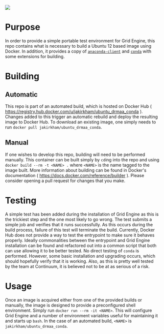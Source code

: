 [![](https://badge.imagelayers.io/jakirkham/ubuntu_drmaa_conda:latest.svg)](https://imagelayers.io/?images=jakirkham/ubuntu_drmaa_conda:latest 'Get your own badge on imagelayers.io')

# Purpose

In order to provide a simple portable test environment for Grid Engine, this repo contains what is necessary to build a Ubuntu 12 based image using Docker. In addition, it provides a copy of [`anaconda-client`]( http://docs.anaconda.org/ ) and [`conda`]( http://conda.pydata.org/ ) with some extensions for building.

# Building

## Automatic

This repo is part of an automated build, which is hosted on Docker Hub ( <https://registry.hub.docker.com/u/jakirkham/ubuntu_drmaa_conda> ). Changes added to this trigger an automatic rebuild and deploy the resulting image to Docker Hub. To download an existing image, one simply needs to run `docker pull jakirkham/ubuntu_drmaa_conda`.

## Manual

If one wishes to develop this repo, building will need to be performed manually. This container can be built simply by `cd`ing into the repo and using `docker build --rm -t <NAME> .` where `<NAME>` is the name tagged to the image built. More information about building can be found in Docker's documentation ( <https://docs.docker.com/reference/builder> ). Please consider opening a pull request for changes that you make.

# Testing

A simple test has been added during the installation of Grid Engine as this is the trickiest step and the one most likely to go wrong. The test submits a simple job and verifies that it runs successfully. As this occurs during the build process, failure of this test will terminate the build. Currently, Docker Hub does not provide a way to test the entrypoint to make sure it behaves properly. Ideally commonalities between the entrypoint and Grid Engine installation can be found and refactored out into a common script that both can use allowing it to be better tested. No direct testing of `conda` is performed. However, some basic installation and upgrading occurs, which should hopefully verify that it is working. Also, as this is pretty well tested by the team at Continuum, it is believed not to be at as serious of a risk.

# Usage

Once an image is acquired either from one of the provided builds or manually, the image is designed to provide a preconfigured shell environment. Simply run `docker run --rm -it <NAME>`. This will configure Grid Engine and a number of environment variables useful for maintaining it and starts up `bash`. In the case of an automated build, `<NAME>` is `jakirkham/ubuntu_drmaa_conda`.
